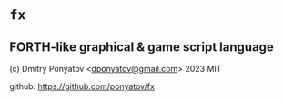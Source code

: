 # `fx`
## FORTH-like graphical & game script language

(c) Dmitry Ponyatov <<dponyatov@gmail.com>> 2023 MIT

github: https://github.com/ponyatov/fx
